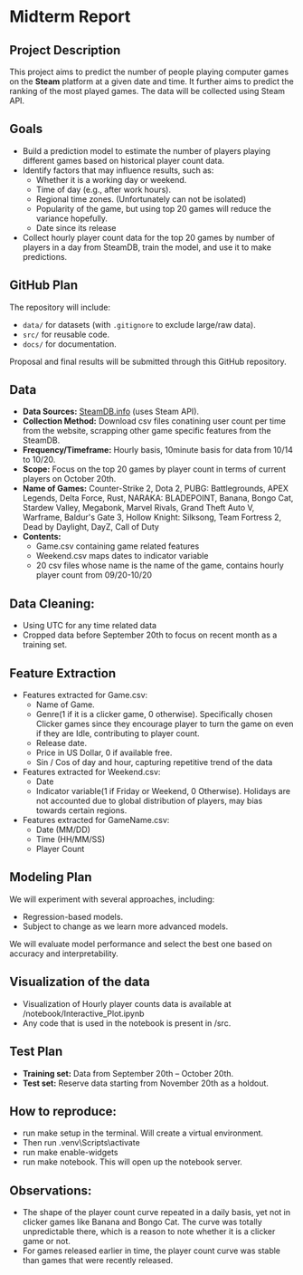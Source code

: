 # Midterm Report

## Project Description
This project aims to predict the number of people playing computer games on the **Steam** platform at a given date and time. It further aims to predict the ranking of the most played games. The data will be collected using Steam API.

## Goals
- Build a prediction model to estimate the number of players playing different games based on historical player count data.  
- Identify factors that may influence results, such as:  
  - Whether it is a working day or weekend.  
  - Time of day (e.g., after work hours).  
  - Regional time zones. (Unfortunately can not be isolated)
  - Popularity of the game, but using top 20 games will reduce the variance hopefully.
  - Date since its release
- Collect hourly player count data for the top 20 games by number of players in a day from SteamDB, train the model, and use it to make predictions.  


## GitHub Plan
The repository will include:  
- `data/` for datasets (with `.gitignore` to exclude large/raw data).  
- `src/` for reusable code.  
- `docs/` for documentation.  

Proposal and final results will be submitted through this GitHub repository.
## Data
- **Data Sources:** [SteamDB.info](https://steamdb.info) (uses Steam API).  
- **Collection Method:** Download csv files conatining user count per time from the website, scrapping other game specific features from the SteamDB.    
- **Frequency/Timeframe:** Hourly basis, 10minute basis for data from 10/14 to 10/20.  
- **Scope:** Focus on the top 20 games by player count in terms of current players on October 20th.
- **Name of Games:** Counter-Strike 2, Dota 2, PUBG: Battlegrounds, APEX Legends, Delta Force, Rust, NARAKA: BLADEPOINT, Banana, Bongo Cat, Stardew Valley, Megabonk, Marvel Rivals, Grand Theft Auto V, Warframe, Baldur's Gate 3, Hollow Knight: Silksong, Team Fortress 2, Dead by Daylight, DayZ, Call of Duty
- **Contents:**
  - Game.csv containing game related features
  - Weekend.csv maps dates to indicator variable
  - 20 csv files whose name is the name of the game, contains hourly player count from 09/20-10/20

## Data Cleaning:
- Using UTC for any time related data
- Cropped data before September 20th to focus on recent month as a training set.

## Feature Extraction
- Features extracted for Game.csv:  
  - Name of Game.  
  - Genre(1 if it is a clicker game, 0 otherwise). Specifically chosen Clicker games since they encourage player to turn the game on even if they are Idle, contributing to player count.  
  - Release date.  
  - Price in US Dollar, 0 if available free.
  - Sin / Cos of day and hour, capturing repetitive trend of the data  
- Features extracted for Weekend.csv:
  - Date
  - Indicator variable(1 if Friday or Weekend, 0 Otherwise). Holidays are not accounted due to global distribution of players, may bias towards certain regions.  
- Features extracted for GameName.csv:
  - Date (MM/DD)
  - Time (HH/MM/SS)
  - Player Count

## Modeling Plan
We will experiment with several approaches, including:  
- Regression-based models.  
- Subject to change as we learn more advanced models.  

We will evaluate model performance and select the best one based on accuracy and interpretability.  

## Visualization of the data
- Visualization of Hourly player counts data is available at /notebook/Interactive_Plot.ipynb
- Any code that is used in the notebook is present in /src.

## Test Plan
- **Training set:** Data from September 20th – October 20th.  
- **Test set:** Reserve data starting from November 20th as a holdout.  

## How to reproduce:
- run make setup in the terminal. Will create a virtual environment. 
- Then run .venv\Scripts\activate
- run make enable-widgets
- run make notebook. This will open up the notebook server.

## Observations: ##
- The shape of the player count curve repeated in a daily basis, yet not in clicker games like Banana and Bongo Cat. The curve was totally unpredictable there, which is a reason to note whether it is a clicker game or not.
- For games released earlier in time, the player count curve was stable than games that were recently released.

